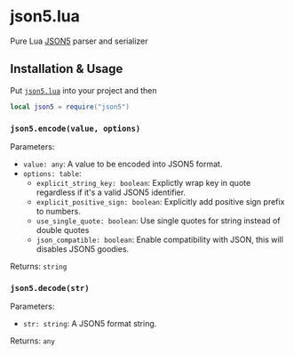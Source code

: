 # json5.lua
Pure Lua [JSON5](https://json5.org) parser and serializer

## Installation & Usage

Put [`json5.lua`](./json5.lua) into your project and then
```lua
local json5 = require("json5")
```

### `json5.encode(value, options)`

Parameters:
  - `value: any`: A value to be encoded into JSON5 format.
  - `options: table`:
    - `explicit_string_key: boolean`: Explictly wrap key in quote regardless if it's a valid JSON5 identifier.
    - `explicit_positive_sign: boolean`: Explicitly add positive sign prefix to numbers.
    - `use_single_quote: boolean`: Use single quotes for string instead of double quotes
    - `json_compatible: boolean`: Enable compatibility with JSON, this will disables JSON5 goodies.

Returns: `string`

### `json5.decode(str)`

Parameters:
  - `str: string`: A JSON5 format string.

Returns: `any`
